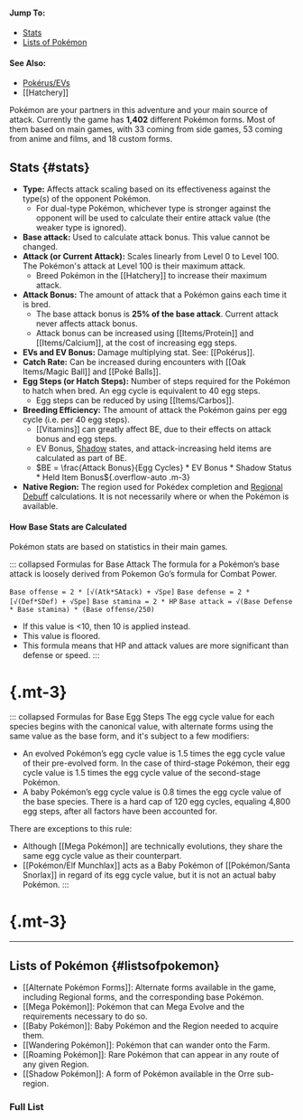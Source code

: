 #### Jump To:
* [Stats](#stats)
* [Lists of Pokémon](#listsofpokemon)
#### See Also:
* [Pokérus/EVs](#!Pokérus)
* [[Hatchery]]

Pokémon are your partners in this adventure and your main source of attack. Currently the game has **1,402** different Pokémon forms. Most of them based on main games, with 33 coming from side games, 53 coming from anime and films, and 18 custom forms.

## Stats {#stats}

- **Type:** Affects attack scaling based on its effectiveness against the type(s) of the opponent Pokémon.
    - For dual-type Pokémon, whichever type is stronger against the opponent will be used to calculate their entire attack value (the weaker type is ignored).
- **Base attack:** Used to calculate attack bonus. This value cannot be changed.
- **Attack (or Current Attack):** Scales linearly from Level 0 to Level 100. The Pokémon's attack at Level 100 is their maximum attack.
    - Breed Pokémon in the [[Hatchery]] to increase their maximum attack.
- **Attack Bonus:** The amount of attack that a Pokémon gains each time it is bred.
    - The base attack bonus is **25% of the base attack**. Current attack never affects attack bonus.
    - Attack bonus can be increased using [[Items/Protein]] and [[Items/Calcium]], at the cost of increasing egg steps.
- **EVs and EV Bonus:** Damage multiplying stat. See: [[Pokérus]].
- **Catch Rate:** Can be increased during encounters with [[Oak Items/Magic Ball]] and [[Poké Balls]].
- **Egg Steps (or Hatch Steps):** Number of steps required for the Pokémon to hatch when bred. An egg cycle is equivalent to 40 egg steps.
    - Egg steps can be reduced by using [[Items/Carbos]].
- **Breeding Efficiency:** The amount of attack the Pokémon gains per egg cycle (i.e. per 40 egg steps).
    - [[Vitamins]] can greatly affect BE, due to their effects on attack bonus and egg steps.
    - EV Bonus, [Shadow](#!Shadow_Pokémon) states, and attack-increasing held items are calculated as part of BE.
    - $BE = \frac{Attack Bonus}{Egg Cycles} * EV Bonus * Shadow Status * Held Item Bonus${.overflow-auto .m-3}
- **Native Region:** The region used for Pokédex completion and [Regional Debuff](#!Regions#debuff) calculations. It is not necessarily where or when the Pokémon is available.

#### How Base Stats are Calculated
Pokémon stats are based on statistics in their main games.

::: collapsed Formulas for Base Attack
The formula for a Pokémon’s base attack is loosely derived from Pokemon Go’s formula for Combat Power.

`Base offense = 2 * [√(Atk*SAtack) + √Spe]`
`Base defense = 2 * [√(Def*SDef) + √Spe]`
`Base stamina = 2 * HP`
`Base attack = √(Base Defense * Base stamina) * (Base offense/250)`
* If this value is \<10,  then 10 is applied instead.
* This value is floored.
* This formula means that HP and attack values are more significant than defense or speed.
:::
# {.mt-3}

::: collapsed Formulas for Base Egg Steps
The egg cycle value for each species begins with the canonical value, with alternate forms using the same value as the base form, and it's subject to a few modifiers:

* An evolved Pokémon’s egg cycle value is 1.5 times the egg cycle value of their pre-evolved form. In the case of third-stage Pokémon, their egg cycle value is 1.5 times the egg cycle value of the second-stage Pokémon.
* A baby Pokémon’s egg cycle value is 0.8 times the egg cycle value of the base species.
There is a hard cap of 120 egg cycles, equaling 4,800 egg steps, after all factors have been accounted for.

There are exceptions to this rule:

* Although [[Mega Pokémon]] are technically evolutions, they share the same egg cycle value as their counterpart.
* [[Pokémon/Elf Munchlax]] acts as a Baby Pokémon of [[Pokémon/Santa Snorlax]] in regard of its egg cycle value, but it is not an actual baby Pokémon.
:::
# {.mt-3}


----

## Lists of Pokémon {#listsofpokemon}

- [[Alternate Pokémon Forms]]: Alternate forms available in the game, including Regional forms, and the corresponding base Pokémon.
- [[Mega Pokémon]]: Pokémon that can Mega Evolve and the requirements necessary to do so.
- [[Baby Pokémon]]: Baby Pokémon and the Region needed to acquire them.
- [[Wandering Pokémon]]: Pokémon that can wander onto the Farm.
- [[Roaming Pokémon]]: Rare Pokémon that can appear in any route of any given Region.
- [[Shadow Pokémon]]: A form of Pokémon available in the Orre sub-region.

### Full List
